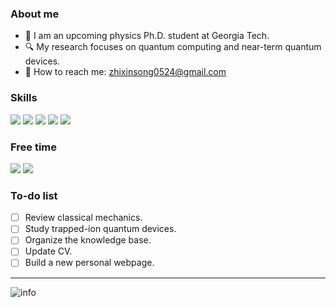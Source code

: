 ### About me

- :telescope: I am an upcoming physics Ph.D. student at Georgia Tech. 
- :mag: My research focuses on quantum computing and near-term quantum devices.
- :email: How to reach me: zhixinsong0524@gmail.com


### Skills
![](https://img.shields.io/badge/Python-blue.svg?style=flat-square&logo=python&logoColor=ffffff)
![](https://img.shields.io/badge/Julia-blueviolet.svg?style=flat-square&logo=julia&logoColor=ffffff)
![](https://img.shields.io/badge/Qiskit-black.svg?style=flat-square&logo=qiskit)
![](https://img.shields.io/badge/TensorFlow-blue.svg?style=flat-square&logo=tensorflow)
![](https://img.shields.io/badge/Mathematica-orange.svg?style=flat-square&logo=wolfram-mathematica)


### Free time
![](https://img.shields.io/badge/Steam-171a21?style=flat-square&logo=steam&logoColor=ffffff)
![](https://img.shields.io/badge/Play%20Station-171a21?style=flat-square&logo=playstation-5&logoColor=ffffff)



### To-do list
- [ ] Review classical mechanics.
- [ ] Study trapped-ion quantum devices.
- [ ] Organize the knowledge base.
- [ ] Update CV.
- [ ] Build a new personal webpage.

---

![info](https://github-readme-stats.vercel.app/api?username=kaminotesf&show_icons=true&count_private=true&hide=prs&theme=dark)

<!--
**kaminotesf/kaminotesf** is a ✨ _special_ ✨ repository because its `README.md` (this file) appears on your GitHub profile.

Here are some ideas to get you started:

- 🔭 I’m currently working on ...
- 🌱 I’m currently learning ...
- 👯 I’m looking to collaborate on ...
- 🤔 I’m looking for help with ...
- 💬 Ask me about ...
- 📫 How to reach me: ...
- 😄 Pronouns: ...
- ⚡ Fun fact: ...
-->
